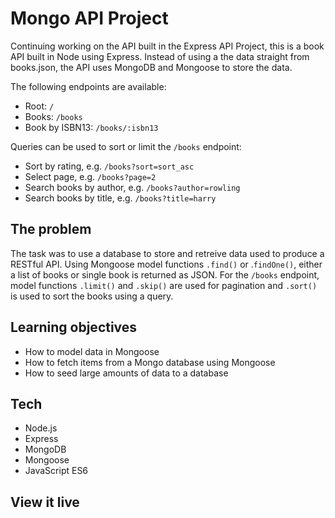 # Mongo API Project

Continuing working on the API built in the Express API Project, this is a book API built in Node using Express. Instead of using a the data straight from books.json, the API uses MongoDB and Mongoose to store the data.

The following endpoints are available:
- Root: `/`
- Books: `/books`
- Book by ISBN13: `/books/:isbn13`

Queries can be used to sort or limit the `/books` endpoint:
- Sort by rating, e.g. `/books?sort=sort_asc`
- Select page, e.g. `/books?page=2`
- Search books by author, e.g. `/books?author=rowling`
- Search books by title, e.g. `/books?title=harry`

## The problem

The task was to use a database to store and retreive data used to produce a RESTful API. Using Mongoose model functions `.find()` or .`findOne()`, either a list of books or single book is returned as JSON. For the `/books` endpoint, model functions `.limit()` and `.skip()` are used for pagination and `.sort()` is used to sort the books using a query.

## Learning objectives

- How to model data in Mongoose
- How to fetch items from a Mongo database using Mongoose
- How to seed large amounts of data to a database

## Tech

- Node.js
- Express
- MongoDB
- Mongoose
- JavaScript ES6

## View it live

